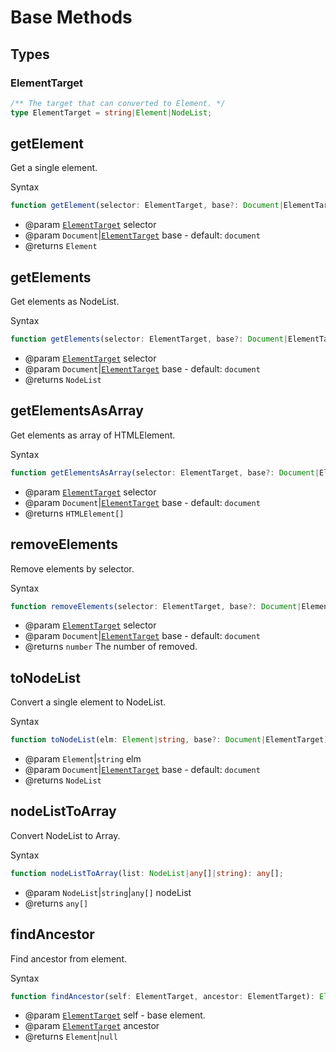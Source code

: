 # Base Methods

## Types 

### ElementTarget

``` ts
/** The target that can converted to Element. */
type ElementTarget = string|Element|NodeList;
```

## getElement

Get a single element.

Syntax

``` ts
function getElement(selector: ElementTarget, base?: Document|ElementTarget): Element;
```

- @param  [`ElementTarget`] selector
- @param  `Document`|[`ElementTarget`] base - default: `document`
- @returns `Element`

## getElements

Get elements as NodeList.

Syntax

``` ts
function getElements(selector: ElementTarget, base?: Document|ElementTarget): NodeList;
```

- @param  [`ElementTarget`] selector
- @param  `Document`|[`ElementTarget`] base - default: `document`
- @returns `NodeList`

## getElementsAsArray

Get elements as array of HTMLElement.

Syntax

``` ts
function getElementsAsArray(selector: ElementTarget, base?: Document|ElementTarget): HTMLElement[];
```

- @param  [`ElementTarget`] selector
- @param  `Document`|[`ElementTarget`] base - default: `document`
- @returns `HTMLElement[]`

## removeElements

Remove elements by selector.

Syntax

``` ts
function removeElements(selector: ElementTarget, base?: Document|ElementTarget): number;
```

- @param  [`ElementTarget`] selector
- @param  `Document`|[`ElementTarget`] base - default: `document`
- @returns `number` The number of removed.

## toNodeList

Convert a single element to NodeList.

Syntax

``` ts
function toNodeList(elm: Element|string, base?: Document|ElementTarget): NodeList;
```

- @param `Element`|`string` elm
- @param `Document`|[`ElementTarget`] base - default: `document`
- @returns `NodeList`

## nodeListToArray

Convert NodeList to Array.

Syntax

``` ts
function nodeListToArray(list: NodeList|any[]|string): any[];
```

- @param  `NodeList`|`string`|`any[]` nodeList
- @returns `any[]`

## findAncestor

Find ancestor from element.

Syntax

``` js
function findAncestor(self: ElementTarget, ancestor: ElementTarget): Element|null;
```

- @param [`ElementTarget`] self - base element.
- @param [`ElementTarget`] ancestor
- @returns `Element`|`null`

[`ElementTarget`]: #ElementTarget
